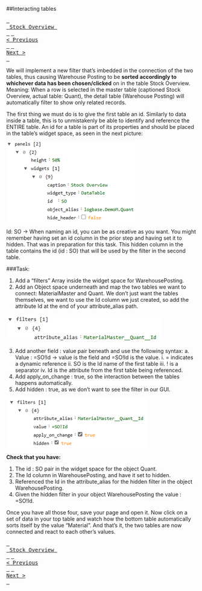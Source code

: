 ##Interacting tables

[<kbd> <br> Stock Overview <br> </kbd>](index.md) [<kbd> <br>< Previous <br> </kbd>](09_rinse_repeat_relations_attributes_columns_and_filters.md) [<kbd> <br>Next > <br> </kbd>](11_behaviors.md)

We will implement a new filter that’s imbedded in the connection of the two tables, thus causing Warehouse Posting to be **sorted accordingly to whichever data has been chosen/clicked** on in the table Stock Overview. Meaning: When a row is selected in the master table (captioned Stock Overview, actual table: Quant), the detail table (Warehouse Posting) will automatically filter to show only related records.

The first thing we must do is to give the first table an id. Similarly to data inside a table, this is to unmistakenly be able to identify and reference the ENTIRE table. An id for a table is part of its properties and should be placed in the table’s widget space, as seen in the next picture:

![Interacting Tables](../Images/10_Image_1.png)

Id: SO -> When naming an id, you can be as creative as you want. You might remember having set an id column in the prior step and having set it to hidden. That was in preparation for this task. This hidden column in the table contains the id (id : SO) that will be used by the filter in the second table. 

###Task:

1.	Add a “filters” Array inside the widget space for WarehousePosting.
2.	Add an Object space underneath and map the two tables we want to connect: MaterialMaster and Quant. We don’t just want the tables themselves, we want to use the Id column we just created, so add the attribute Id at the end of your attribute_alias path.

![Interacting Tables](../Images/10_Image_2.png)

3.	Add another field : value pair beneath and use the following syntax:
	a.	Value : =SO!Id -> value is the field and =SO!Id is the value.
		i.	= indicates a dynamic reference
		ii.	SO is the Id name of the first table
		iii.	! is a separator
		iv.	Id is the attribute from the first table being referenced.
4.	Add apply_on_change : true, so the interaction between the tables happens automatically.
5.	Add hidden : true, as we don’t want to see the filter in our GUI.

![Interacting Tables](../Images/10_Image_3.png)

**Check that you have:**

1.	The id : SO pair in the widget space for the object Quant.
2.	The Id column in WarehousePosting, and have it set to hidden.
3.	Referenced the Id in the attribute_alias for the hidden filter in the object WarehousePosting.
4.	Given the hidden filter in your object WarehousePosting the value : =SO!Id.

Once you have all those four, save your page and open it. Now click on a set of data in your top table and watch how the bottom table automatically sorts itself by the value “Material”. And that’s it, the two tables are now connected and react to each other’s values. 

[<kbd> <br> Stock Overview <br> </kbd>](index.md) [<kbd> <br>< Previous <br> </kbd>](09_rinse_repeat_relations_attributes_columns_and_filters.md) [<kbd> <br>Next > <br> </kbd>](11_behaviors.md)